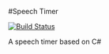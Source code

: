 #Speech Timer

[![Build Status](https://travis-ci.org/BrianLTJ/SpeechTimer.svg?branch=master)](https://travis-ci.org/BrianLTJ/SpeechTimer)

A speech timer based on C#